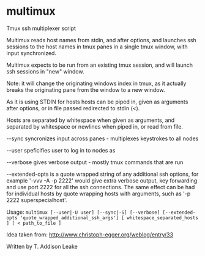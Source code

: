 multimux
========

Tmux ssh multiplexer script


Multimux reads host names from stdin, and after options, and launches ssh sessions to the host names in tmux panes in a single tmux window, with input synchronized. 

Multimux expects to be run from an existing tmux session, and will launch ssh sessions in "new" window.

Note: it will change the originating windows index in tmux, as it actually breaks the originating pane from the window to a new window.

As it is using STDIN for hosts hosts can be piped in, given as arguments after options, or in file passed redirected to stdin (<).

Hosts are separated by whitespace when given as arguments, and separated by whitespace or newlines when piped in, or read from file.

--sync syncronizes input across panes - multiplexes keystrokes to all nodes

--user speficifies user to log in to nodes as

--verbose gives verbose output - mostly tmux commands that are run

--extended-opts is a quote wrapped string of any additional ssh options, for example '-vvv -A -p 2222' would give extra verbose output, key forwarding and use port 2222 for all the ssh connections.
The same effect can be had for individual hosts by quote wrapping hosts with arguments, such as '-p 2222 superspecialhost'.


Usage: `multimux [--user|-U user] [--sync|-S] [--verbose] [--extended-opts 'quote_wrapped_additional_ssh_args'] [ whitespace_separated_hosts ] [ < path_to_file ] `

Idea taken from: http://www.christoph-egger.org/weblog/entry/33

Written by T. Addison Leake
